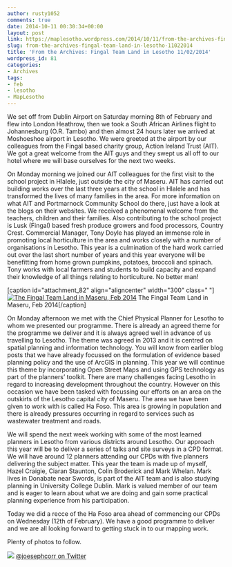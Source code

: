 ```yaml
---
author: rusty1052
comments: true
date: 2014-10-11 00:30:34+00:00
layout: post
link: https://maplesotho.wordpress.com/2014/10/11/from-the-archives-fingal-team-land-in-lesotho-11022014/
slug: from-the-archives-fingal-team-land-in-lesotho-11022014
title: 'From the Archives: Fingal Team Land in Lesotho 11/02/2014'
wordpress_id: 81
categories:
- Archives
tags:
- feb
- lesotho
- MapLesotho
---
```


We set off from Dublin Airport on Saturday morning 8th of February and flew into London Heathrow, then we took a South African Airlines flight to Johannesburg (O.R. Tambo) and then almost 24 hours later we arrived at Moshoeshoe airport in Lesotho. We were greeted at the airport by our colleagues from the Fingal based charity group, Action Ireland Trust (AIT). We got a great welcome from the AIT guys and they swept us all off to our hotel where we will base ourselves for the next two weeks.

On Monday morning we joined our AIT colleagues for the first visit to the school project in Hlalele, just outside the city of Maseru. AIT has carried out building works over the last three years at the school in Hlalele and has transformed the lives of many families in the area. For more information on what AIT and Portmarnock Community School do there, just have a look at the blogs on their websites. We received a phenomenal welcome from the teachers, children and their families. Also contributing to the school project is Lusk (Fingal) based fresh produce growers and food processors, Country Crest. Commercial Manager, Tony Doyle has played an immense role in promoting local horticulture in the area and works closely with a number of organisations in Lesotho. This year is a culmination of the hard work carried out over the last short number of years and this year everyone will be benefitting from home grown pumpkins, potatoes, broccoli and spinach. Tony works with local farmers and students to build capacity and expand their knowledge of all things relating to horticulture. No better man!

[caption id="attachment_82" align="aligncenter" width="300" class=" "][![The Fingal Team Land in Maseru, Feb 2014](https://maplesotho.files.wordpress.com/2014/10/img_2867.jpg?w=300)](https://maplesotho.files.wordpress.com/2014/10/img_2867.jpg) The Fingal Team Land in Maseru, Feb 2014[/caption]

On Monday afternoon we met with the Chief Physical Planner for Lesotho to whom we presented our programme. There is already an agreed theme for the programme we deliver and it is always agreed well in advance of us travelling to Lesotho. The theme was agreed in 2013 and it is centred on spatial planning and information technology. You will know from earlier blog posts that we have already focussed on the formulation of evidence based planning policy and the use of ArcGIS in planning. This year we will continue this theme by incorporating Open Street Maps and using GPS technology as part of the planners’ toolkit. There are many challenges facing Lesotho in regard to increasing development throughout the country. However on this occasion we have been tasked with focussing our efforts on an area on the outskirts of the Lesotho capital city of Maseru. The area we have been given to work with is called Ha Foso. This area is growing in population and there is already pressures occurring in regard to services such as wastewater treatment and roads.

We will spend the next week working with some of the most learned planners in Lesotho from various districts around Lesotho. Our approach this year will be to deliver a series of talks and site surveys in a CPD format. We will have around 12 planners attending our CPDs with five planners delivering the subject matter. This year the team is made up of myself, Hazel Craigie, Ciaran Staunton, Colin Broderick and Mark Whelan. Mark lives in Donabate near Swords, is part of the AIT team and is also studying planning in University College Dublin. Mark is valued member of our team and is eager to learn about what we are doing and gain some practical planning experience from his participation.

Today we did a recce of the Ha Foso area ahead of commencing our CPDs on Wednesday (12th of February). We have a good programme to deliver and we are all looking forward to getting stuck in to our mapping work.

Plenty of photos to follow.

![](http://rustyb.github.io/lesotho/img/jc.jpg) [@joesephcorr on Twitter](https://twitter.com/josephcorr)
